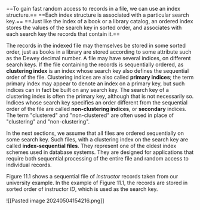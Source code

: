 ==To gain fast random access to records in a file, we can use an index structure.== ==Each index structure is associated with a particular search key.== ==Just like the index of a book or a library catalog, an ordered index stores the values of the search key in sorted order, and associates with each search key the records that contain it.==

The records in the indexed file may themselves be stored in some sorted order, just as books in a library are stored according to some attribute such as the Dewey decimal number. A file may have several indices, on different search keys. If the file containing the records is sequentially ordered, as **clustering index** is an index whose search key also defines the sequential order of the file. Clustering indices are also called **primary indices**; the term primary index may appear to denote an index on a primary key, but such indices can in fact be built on any search key. The search key of a clustering index is often the primary key, although that is not necessarily so. Indices whose search key specifies an order different from the sequential order of the file are called **non-clustering indices**, or **secondary** indices. The term "clustered" and "non-clustered" are often used in place of "clustering" and "non-clustering".

In the next sections, we assume that all files are ordered sequentially on some search key. Such files, with a clustering index on the search key are called **index-sequential files**. They represent one of the oldest index schemes used in database systems. They are designed for applications that require both sequential processing of the entire file and random access to individual records. 

Figure 11.1 shows a sequential file of *instructor* records taken from our university example. In the example of Figure 11.1, the records are stored in sorted order of instructor *ID*, which is used as the search key.

![[Pasted image 20240504154216.png]]



